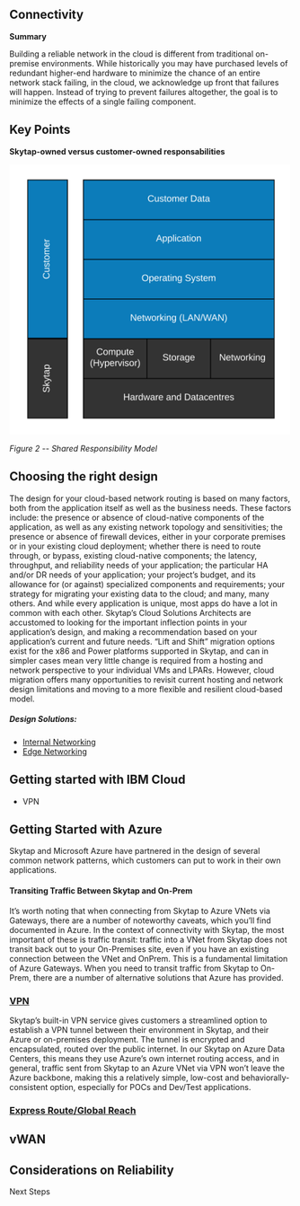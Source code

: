 ## **Connectivity**

**Summary**

Building a reliable network in the cloud is different from
traditional on-premise environments. While historically you may have
purchased levels of redundant higher-end hardware to minimize the chance
of an entire network stack failing, in the cloud, we acknowledge
up front that failures will happen. Instead of trying to prevent
failures altogether, the goal is to minimize the effects of a single
failing component.

## Key Points

**Skytap-owned versus customer-owned responsabilities**

<img src="../../security/media/image3.png" width="500" alt="Shared Responsibility Model">

*Figure 2 -- Shared Responsibility Model*

## Choosing the right design
The design for your cloud-based network routing is based on many factors, both from the application itself as well as the business needs. These factors include: the presence or absence of cloud-native components of the application, as well as any existing network topology and sensitivities; the presence or absence of firewall devices, either in your corporate premises or in your existing cloud deployment; whether there is need to route through, or bypass, existing cloud-native components; the latency, throughput, and reliability needs of your application; the particular HA and/or DR needs of your application; your project’s budget, and its allowance for (or against) specialized components and requirements; your strategy for migrating your existing data to the cloud; and many, many others. And while every application is unique, most apps do have a lot in common with each other.
Skytap’s Cloud Solutions Architects are accustomed to looking for the important inflection points in your application’s design, and making a recommendation based on your application’s current and future needs.  “Lift and Shift” migration options exist for the x86 and Power platforms supported in Skytap, and can in simpler cases mean very little change is required from a hosting and network perspective to your individual VMs and LPARs.  However, cloud migration offers many opportunities to revisit current hosting and network design limitations and moving to a more flexible and resilient cloud-based model.

##### Design Solutions:

- [Internal Networking](../../security/internalnetworking.md)
- [Edge Networking](../../security/edgenetworking.md)


## Getting started with IBM Cloud

- VPN


## Getting Started with Azure
Skytap and Microsoft Azure have partnered in the design of several common network patterns, which customers can put to work in their own applications.
#### Transiting Traffic Between Skytap and On-Prem

It’s worth noting that when connecting from Skytap to Azure VNets via Gateways, there are a number of noteworthy caveats, which you’ll find documented in Azure. In the context of connectivity with Skytap, the most important of these is traffic transit: traffic into a VNet from Skytap does not transit back out to your On-Premises site, even if you have an existing connection between the VNet and OnPrem. This is a fundamental limitation of Azure Gateways. When you need to transit traffic from Skytap to On-Prem, there are a number of alternative solutions that Azure has provided.

### [VPN](./skytapvpn.md)
Skytap’s built-in VPN service gives customers a streamlined option to establish a VPN tunnel between their environment in Skytap, and their Azure or on-premises deployment. The tunnel is encrypted and encapsulated, routed over the public internet. In our Skytap on Azure Data Centers, this means they use Azure’s own internet routing access, and in general, traffic sent from Skytap to an Azure VNet via VPN won’t leave the Azure backbone, making this a relatively simple, low-cost and behaviorally-consistent option, especially for POCs and Dev/Test applications. 



### [Express Route/Global Reach](../ExpressRoute/skytap2azureexpressroute.md)


## vWAN 


## Considerations on Reliability

Next Steps
